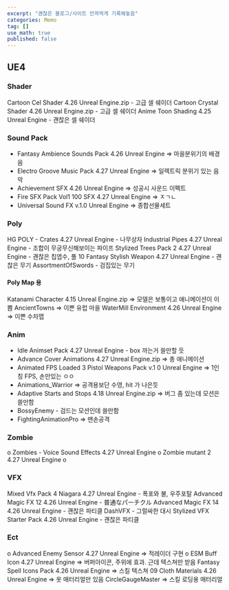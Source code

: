 ```yaml
---
excerpt: "괜찮은 블로그/사이트 안까먹게 기록해놓음"
categories: Memo
tag: []
use_math: true
published: false
---
```


## UE4

### Shader

Cartoon Cel Shader 4.26 Unreal Engine.zip - 고급 셀 쉐이더
Cartoon Crystal Shader 4.26 Unreal Engine.zip - 고급 셀 쉐이더
Anime Toon Shading 4.25 Unreal Engine - 괜찮은 셀 쉐이더

### Sound Pack

* Fantasy Ambience Sounds Pack 4.26 Unreal Engine => 마을분위기의 배경음
* Electro Groove Music Pack 4.27 Unreal Engine => 일렉트릭 분위기 있는 음악
* Achievement SFX 4.26 Unreal Engine => 성공시 사운드 이펙트
* Fire SFX Pack Vol1 100 SFX 4.27 Unreal Engine => ㅈㄱㄴ
* Universal Sound FX v.1.0 Unreal Engine => 종합선물세트

### Poly

HG POLY - Crates 4.27 Unreal Engine - 나무상자
Industrial Pipes 4.27 Unreal Engine - 조합이 무궁무신해보이는 파이프
Stylized Trees Pack 2 4.27 Unreal Engine - 괜찮은 칩엽수, 풀
10 Fantasy Stylish Weapon 4.27 Unreal Engine - 괜찮은 무기
AssortmentOfSwords - 검집있는 무기

#### Poly Map 용

Katanami Character 4.15 Unreal Engine.zip => 모델은 보통이고 애니메이션이 이쁨
AncientTowns => 이쁜 유럽 마을
WaterMill Environment 4.26 Unreal Engine => 이쁜 수차맵

### Anim

+ Idle Animset Pack 4.27 Unreal Engine - box 까는거 쓸만할 듯
+ Advance Cover Animations 4.27 Unreal Engine.zip => 총 애니메이션
+ Animated FPS Loaded 3 Pistol Weapons Pack v.1 0 Unreal Engine => 1인칭 FPS, 손만있는 ㅇㅇ
+ Animations_Warrior => 공격용보단 수영, hit 가 나은듯
+ Adaptive Starts and Stops 4.18 Unreal Engine.zip => 버그 좀 있는데 모션은 쓸만함
+ BossyEnemy - 검드는 모션인데 쓸만함
+ FightingAnimationPro => 맨손공격

### Zombie
o Zombies - Voice Sound Effects 4.27 Unreal Engine
o Zombie mutant 2 4.27 Unreal Engine o

### VFX
Mixed Vfx Pack 4 Niagara 4.27 Unreal Engine - 폭포와 불, 우주포탈
Advanced Magic FX 12 4.26 Unreal Engine - 普通なパーチクル
Advanced Magic FX 14 4.26 Unreal Engine - 괜찮은 파티클
DashVFX - 그럴싸한 대시
Stylized VFX Starter Pack 4.26 Unreal Engine - 괜찮은 파티클

### Ect
o Advanced Enemy Sensor 4.27 Unreal Engine => 적레이더 구현
o ESM Buff Icon 4.27 Unreal Engine  => 버퍼아이콘, 주위에 효과. 근데 텍스쳐만 받음
Fantasy Spell Icons Pack 4.26 Unreal Engine => 스킬 텍스쳐
09 Cloth Materials 4.26 Unreal Engine => 옷 매터리얼만 있음
CircleGaugeMaster => 스킬 로딩용 매터리얼

